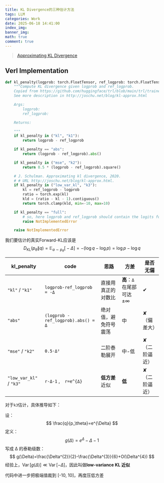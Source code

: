 ```yaml
---
title: KL Divergence的三种估计方法
tags: LLM
categories: Work
date: 2025-06-18 14:41:00
index_img: 
banner_img: 
math: true
comment: true
---
```


> [Approximating KL Divergence](http://joschu.net/blog/kl-approx.html)

## Verl Implementation

```python
def kl_penalty(logprob: torch.FloatTensor, ref_logprob: torch.FloatTensor, kl_penalty) -> torch.FloatTensor:
    """Compute KL divergence given logprob and ref_logprob.
    Copied from https://github.com/huggingface/trl/blob/main/trl/trainer/ppo_trainer.py#L1104
    See more description in http://joschu.net/blog/kl-approx.html

    Args:
        logprob:
        ref_logprob:

    Returns:

    """
    if kl_penalty in ("kl", "k1"):
        return logprob - ref_logprob

    if kl_penalty == "abs":
        return (logprob - ref_logprob).abs()

    if kl_penalty in ("mse", "k2"):
        return 0.5 * (logprob - ref_logprob).square()

    # J. Schulman. Approximating kl divergence, 2020.
    # # URL http://joschu.net/blog/kl-approx.html.
    if kl_penalty in ("low_var_kl", "k3"):
        kl = ref_logprob - logprob
        ratio = torch.exp(kl)
        kld = (ratio - kl - 1).contiguous()
        return torch.clamp(kld, min=-10, max=10)

    if kl_penalty == "full":
        # so, here logprob and ref_logprob should contain the logits for every token in vocabulary
        raise NotImplementedError

    raise NotImplementedError
```

我们要估计的真实Forward-KL应该是
$$
D_{\text{KL}}(p_\theta\|q)=\mathbb E_{a\sim p_\theta}
\bigl[-\Delta\bigr] = -(\log q-\log p) = \log p-\log q
$$

| kl_penalty              | code                                | 思路                 | 方差                      | 是否无偏      |
| ----------------------- | ----------------------------------- | -------------------- | ------------------------- | ------------- |
| `"kl"` / `"k1"`         | `logprob-ref_logprob = -Δ`          | 直接用真正的对数比   | **高**：`Δ` 在尾部可达 ±∞ | ✔             |
| `"abs"`                 | `(logprob - ref_logprob).abs() = Δ` | 绝对值，避免符号震荡 | 中                        | ✘（偏差大）   |
| `"mse"` / `"k2"`        | `0.5·Δ²`                            | 二阶泰勒展开         | 中-低                     | ✘（二阶逼近） |
| `"low_var_kl"` / `"k3"` | `r-Δ-1` , `r=e^{Δ}`                 | **低方差**近似       | **低**                    | ✘（二阶逼近） |

对于`k3`估计，具体推导如下：

设：
$$
\frac{q}{p_\theta}=e^{\Delta}
$$
定义：
$$
g(\Delta)=e^{\Delta}-\Delta-1
$$
写成 Δ 的泰勒级数：
$$
g(\Delta)=\frac{\Delta^{2}}{2}-\frac{\Delta^{3}}{6}+O(\Delta^{4})
$$
经验上，$\operatorname{Var}[g(\Delta)] \ll \operatorname{Var}[-\Delta]$，因此叫做**low-variance KL 近似**

代码中进一步把极端值裁到 [-10, 10]，再度压低方差
